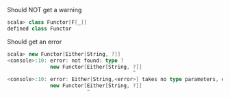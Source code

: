 Should NOT get a warning

```scala
scala> class Functor[F[_]]
defined class Functor
```

Should get an error

```scala
scala> new Functor[Either[String, ?]]
<console>:10: error: not found: type ?
              new Functor[Either[String, ?]]
                                         ^
<console>:10: error: Either[String,<error>] takes no type parameters, expected: one
              new Functor[Either[String, ?]]
                          ^
```
